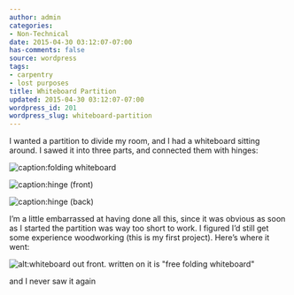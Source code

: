 ```yaml
---
author: admin
categories:
- Non-Technical
date: 2015-04-30 03:12:07-07:00
has-comments: false
source: wordpress
tags:
- carpentry
- lost purposes
title: Whiteboard Partition
updated: 2015-04-30 03:12:07-07:00
wordpress_id: 201
wordpress_slug: whiteboard-partition
---
```

I wanted a partition to divide my room, and I had a whiteboard sitting around. I sawed it into three parts, and connected them with hinges:

![caption:folding whiteboard](../wp-content/uploads/2015/04/whiteboard-2.jpg)

![caption:hinge (front)](../wp-content/uploads/2015/04/whiteboard-4.jpg)

![caption:hinge (back)](../wp-content/uploads/2015/04/whiteboard-1.jpg)

I’m a little embarrassed at having done all this, since it was obvious as soon as I started the partition was way too short to work. I figured I’d still get some experience woodworking (this is my first project). Here’s where it went:

![alt:whiteboard out front. written on it is "free folding whiteboard"](../wp-content/uploads/2015/04/whiteboard-5.jpg)

and I never saw it again
